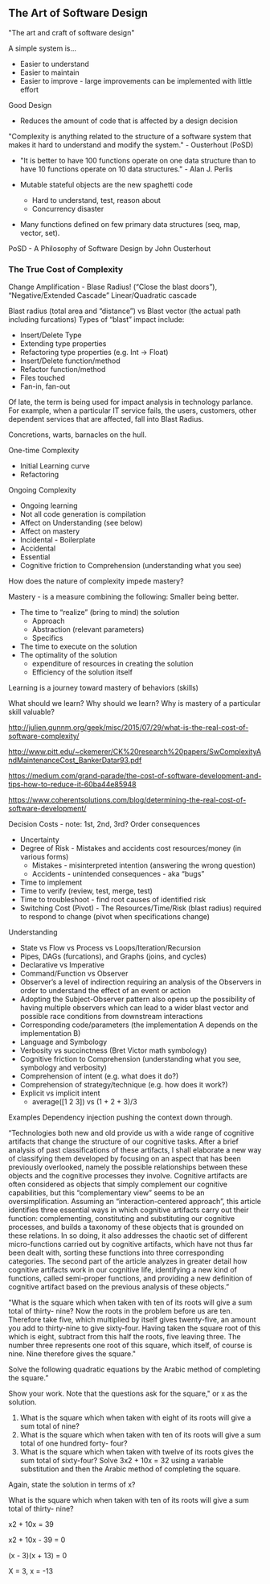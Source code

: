 ## The Art of Software Design

"The art and craft of software design"



A simple system is...

- Easier to understand
- Easier to maintain
- Easier to improve - large improvements can be implemented with little effort



Good Design

- Reduces the amount of code that is affected by a design decision



"Complexity is anything related to the structure of a software system that makes it hard to understand and modify the system." - Ousterhout (PoSD)



- "It is better to have 100 functions operate on one data structure than to have 10 functions operate on 10 data structures." - Alan J. Perlis



- Mutable stateful objects are the new spaghetti code
  - Hard to understand, test, reason about
  - Concurrency disaster



- Many functions defined on few primary data structures (seq, map, vector, set).



PoSD - A Philosophy of Software Design by John Ousterhout

### The True Cost of Complexity

Change Amplification - Blase Radius! (“Close the blast doors”), “Negative/Extended Cascade”
Linear/Quadratic cascade

Blast radius (total area and “distance”) vs Blast vector (the actual path including furcations)
Types of “blast” impact include:
- Insert/Delete Type
- Extending type properties
- Refactoring type properties (e.g. Int -> Float)
- Insert/Delete function/method
- Refactor function/method
- Files touched
- Fan-in, fan-out

Of late, the term is being used for impact analysis in technology parlance. For example, when a particular IT service fails, the users, customers, other dependent services that are affected, fall into Blast Radius.

Concretions, warts, barnacles on the hull.


One-time Complexity
- Initial Learning curve
- Refactoring

Ongoing Complexity
- Ongoing learning
- Not all code generation is compilation
- Affect on Understanding (see below)
- Affect on mastery
- Incidental - Boilerplate
- Accidental
- Essential
- Cognitive friction to Comprehension (understanding what you see)

How does the nature of complexity impede mastery?

Mastery - is a measure combining the following: Smaller being better.
- The time to “realize” (bring to mind) the solution
  - Approach
  - Abstraction (relevant parameters)
  - Specifics
- The time to execute on the solution
- The optimality of the solution
  - expenditure of resources in creating the solution
  - Efficiency of the solution itself

Learning is a journey toward mastery of behaviors (skills)

What should we learn? Why should we learn?
Why is mastery of a particular skill valuable?


http://julien.gunnm.org/geek/misc/2015/07/29/what-is-the-real-cost-of-software-complexity/

http://www.pitt.edu/~ckemerer/CK%20research%20papers/SwComplexityAndMaintenanceCost_BankerDatar93.pdf

https://medium.com/grand-parade/the-cost-of-software-development-and-tips-how-to-reduce-it-60ba44e85948

https://www.coherentsolutions.com/blog/determining-the-real-cost-of-software-development/




Decision Costs - note: 1st, 2nd, 3rd? Order consequences
- Uncertainty
- Degree of Risk - Mistakes and accidents cost resources/money (in various forms)
  - Mistakes - misinterpreted intention (answering the wrong question)
  - Accidents - unintended consequences - aka “bugs”
- Time to implement
- Time to verify (review, test, merge, test)
- Time to troubleshoot - find root causes of identified risk
- Switching Cost (Pivot) - The Resources/Time/Risk (blast radius) required to respond to change (pivot when specifications change) 

Understanding
- State vs Flow vs Process vs Loops/Iteration/Recursion
- Pipes, DAGs (furcations), and Graphs (joins, and cycles)
- Declarative vs Imperative
- Command/Function vs Observer
- Observer’s a level of indirection requiring an analysis of the Observers in order to understand the effect of an event or action
- Adopting the Subject-Observer pattern also opens up the possibility of having multiple observers which can lead to a wider blast vector and possible race conditions from downstream interactions
- Corresponding code/parameters (the implementation A depends on the implementation B)
- Language and Symbology
- Verbosity vs succinctness (Bret Victor math symbology)
- Cognitive friction to Comprehension (understanding what you see, symbology and verbosity)
- Comprehension of intent (e.g. what does it do?)
- Comprehension of strategy/technique (e.g. how does it work?)
- Explicit vs implicit intent
  - average([1 2 3]) vs (1 + 2 + 3)/3


Examples
Dependency injection pushing the context down through.


“Technologies both new and old provide us with a wide range of cognitive artifacts that change the structure of our cognitive tasks. After a brief analysis of past classifications of these artifacts, I shall elaborate a new way of classifying them developed by focusing on an aspect that has been previously overlooked, namely the possible relationships between these objects and the cognitive processes they involve. Cognitive artifacts are often considered as objects that simply complement our cognitive capabilities, but this “complementary view” seems to be an oversimplification. Assuming an “interaction-centered approach”, this article identifies three essential ways in which cognitive artifacts carry out their function: complementing, constituting and substituting our cognitive processes, and builds a taxonomy of these objects that is grounded on these relations. In so doing, it also addresses the chaotic set of different micro-functions carried out by cognitive artifacts, which have not thus far been dealt with, sorting these functions into three corresponding categories. The second part of the article analyzes in greater detail how cognitive artifacts work in our cognitive life, identifying a new kind of functions, called semi-proper functions, and providing a new definition of cognitive artifact based on the previous analysis of these objects.”

"What is the square which when taken with ten of its roots will give a sum total of thirty- nine? Now the roots in the problem before us are ten. Therefore take five, which multiplied by itself gives twenty-five, an amount you add to thirty-nine to give sixty-four. Having taken the square root of this which is eight, subtract from this half the roots, five leaving three. The number three represents one root of this square, which itself, of course is nine. Nine therefore gives the square."

Solve the following quadratic equations by the Arabic method of completing the square.”

Show your work. Note that the questions ask for the square," or x as the solution.

  1. What is the square which when taken with eight of its roots will give a sum total of nine?
  2. What is the square which when taken with ten of its roots will give a sum total of one hundred forty- four?
  3. What is the square which when taken with twelve of its roots gives the sum total of sixty-four? Solve 3x2 + 10x = 32 using a variable substitution and then the Arabic method of completing the square.

Again, state the solution in terms of x?

What is the square which when taken with ten of its roots will give a sum total of thirty- nine? 

x2 + 10x = 39

x2 + 10x - 39 = 0

(x - 3)(x + 13) = 0

X = 3, x = -13
